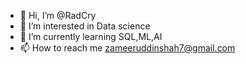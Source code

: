 - 👋 Hi, I’m @RadCry
- 👀 I’m interested in Data science
- 🌱 I’m currently learning SQL,ML,AI
- 📫 How to reach me zameeruddinshah7@gmail.com



<!---
RadCry/RadCry is a ✨ special ✨ repository because its `README.md` (this file) appears on your GitHub profile.
You can click the Preview link to take a look at your changes.
--->
